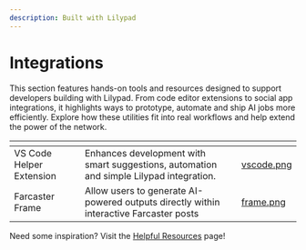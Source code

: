 ```yaml
---
description: Built with Lilypad
---
```


# Integrations

This section features hands-on tools and resources designed to support developers building with Lilypad. From code editor extensions to social app integrations, it highlights ways to prototype, automate and ship AI jobs more efficiently. Explore how these utilities fit into real workflows and help extend the power of the network.

<table data-view="cards"><thead><tr><th></th><th></th><th data-hidden data-card-cover data-type="files"></th></tr></thead><tbody><tr><td>VS Code Helper Extension</td><td>Enhances development with smart suggestions, automation and simple Lilypad integration.</td><td><a href="../../.gitbook/assets/vscode.png">vscode.png</a></td></tr><tr><td>Farcaster Frame</td><td>Allow users to generate AI-powered outputs directly within interactive Farcaster posts</td><td><a href="../../.gitbook/assets/frame.png">frame.png</a></td></tr></tbody></table>

Need some inspiration? Visit the [Helpful Resources](../../developer-resources/useful-links.md) page!
